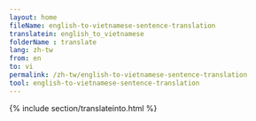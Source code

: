 ```yaml
---
layout: home
fileName: english-to-vietnamese-sentence-translation
translatein: english_to_vietnamese
folderName : translate
lang: zh-tw
from: en
to: vi
permalink: /zh-tw/english-to-vietnamese-sentence-translation
tool: english-to-vietnamese-sentence-translation
---
```

{% include section/translateinto.html %}